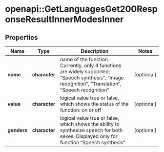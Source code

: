 # openapi::GetLanguagesGet200ResponseResultInnerModesInner


## Properties
Name | Type | Description | Notes
------------ | ------------- | ------------- | -------------
**name** | **character** | name of the function. Currently, only 4 functions are widely supported: “Speech synthesis“, “Image recognition“, “Translation“, “Speech recognition“ | [optional] 
**value** | **character** | logical value true or false, which shows the status of the function: on or off | [optional] 
**genders** | **character** | logical value true or false, which shows the ability to synthesize speech for both sexes. Displayed only for function “Speech synthesis“ | [optional] 


